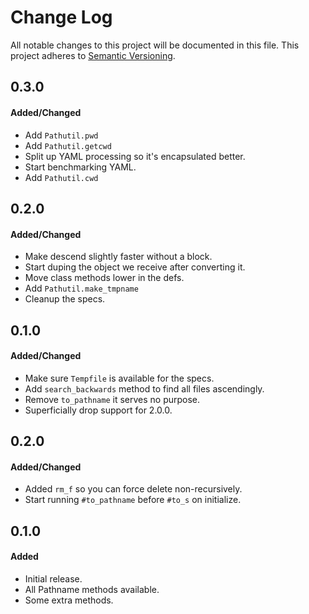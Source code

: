 # Change Log

All notable changes to this project will be documented in this file. This
project adheres to [Semantic Versioning](http://semver.org/).

## 0.3.0
#### Added/Changed
- Add `Pathutil.pwd`
- Add `Pathutil.getcwd`
- Split up YAML processing so it's encapsulated better.
- Start benchmarking YAML.
- Add `Pathutil.cwd`

## 0.2.0
#### Added/Changed
- Make descend slightly faster without a block.
- Start duping the object we receive after converting it.
- Move class methods lower in the defs.
- Add `Pathutil.make_tmpname`
- Cleanup the specs.

## 0.1.0
#### Added/Changed
- Make sure `Tempfile` is available for the specs.
- Add `search_backwards` method to find all files ascendingly.
- Remove `to_pathname` it serves no purpose.
- Superficially drop support for 2.0.0.

## 0.2.0
#### Added/Changed
- Added `rm_f` so you can force delete non-recursively.
- Start running `#to_pathname` before `#to_s` on initialize.

## 0.1.0
#### Added
- Initial release.
- All Pathname methods available.
- Some extra methods.
